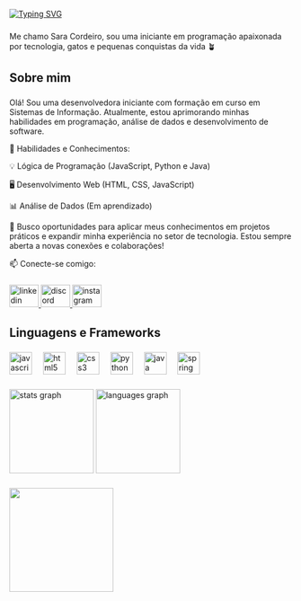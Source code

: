 [![Typing SVG](https://readme-typing-svg.demolab.com?font=Fira+Code&weight=700&size=27&duration=7000&pause=2000&color=5D9466&center=true&width=850&height=55&lines=Sara+Cordeiro+%7C+dev+back-end)](https://git.io/typing-svg)
###

<p align="left">Me chamo Sara Cordeiro, sou uma iniciante em programação apaixonada por tecnologia, gatos e pequenas conquistas da vida 🪴</p>

###

<h2 align="left">Sobre mim</h2>

###

<p align="left">Olá! Sou uma desenvolvedora iniciante com formação em curso em Sistemas de Informação. Atualmente, estou aprimorando minhas habilidades em programação, análise de dados e desenvolvimento de software.

📌 Habilidades e Conhecimentos:

💡 Lógica de Programação (JavaScript, Python e Java)

🖥️ Desenvolvimento Web (HTML, CSS, JavaScript)

📊 Análise de Dados (Em aprendizado)

🚀 Busco oportunidades para aplicar meus conhecimentos em projetos práticos e expandir minha experiência no setor de tecnologia. Estou sempre aberta a novas conexões e colaborações!

📫 Conecte-se comigo:
</p>

###

<div align="left">
  <a href="https://www.linkedin.com/in/sara-cordeiro-268054301/" target="_blank">
    <img src="https://raw.githubusercontent.com/maurodesouza/profile-readme-generator/master/src/assets/icons/social/linkedin/default.svg" width="52" height="40" alt="linkedin logo"  />
  </a>
  <a href="louul0u" target="_blank">
    <img src="https://raw.githubusercontent.com/maurodesouza/profile-readme-generator/master/src/assets/icons/social/discord/default.svg" width="52" height="40" alt="discord logo"  />
  </a>
  <a href="https://www.instagram.com/saracordeiro.py/?next=%2F" target="_blank">
    <img src="https://raw.githubusercontent.com/maurodesouza/profile-readme-generator/master/src/assets/icons/social/instagram/default.svg" width="52" height="40" alt="instagram logo"  />
  </a>
</div>

###

<h2 align="left">Linguagens e Frameworks</h2>

###

<div align="left">
  <img src="https://cdn.jsdelivr.net/gh/devicons/devicon/icons/javascript/javascript-original.svg" height="40" alt="javascript logo"  />
  <img width="12" />
  <img src="https://cdn.jsdelivr.net/gh/devicons/devicon/icons/html5/html5-original.svg" height="40" alt="html5 logo"  />
  <img width="12" />
  <img src="https://cdn.jsdelivr.net/gh/devicons/devicon/icons/css3/css3-original.svg" height="40" alt="css3 logo"  />
  <img width="12" />
  <img src="https://cdn.jsdelivr.net/gh/devicons/devicon/icons/python/python-original.svg" height="40" alt="python logo"  />
  <img width="12" />
  <img src="https://cdn.jsdelivr.net/gh/devicons/devicon/icons/java/java-original.svg" height="40" alt="java logo"  />
  <img width="12" />
  <img src="https://cdn.jsdelivr.net/gh/devicons/devicon/icons/spring/spring-original.svg" height="40" alt="spring logo"  />
</div>

###
###

<div align="left">
  <img src="https://github-readme-stats.vercel.app/api?username=infosara&hide_title=false&hide_rank=false&show_icons=true&include_all_commits=true&count_private=true&disable_animations=false&theme=solarized-dark&locale=en&hide_border=true&order=1" height="150" alt="stats graph"  />
  <img src="https://github-readme-stats.vercel.app/api/top-langs?username=infosara&locale=en&hide_title=false&layout=compact&card_width=320&langs_count=5&theme=maroongold&hide_border=true&order=2" height="150" alt="languages graph"  />
</div>

###
###

<div align="left">
  <img height="185" src="https://i.pinimg.com/originals/a8/6a/d8/a86ad8ef8c7b2c30d751e72118050919.gif"  />
</div>

###

